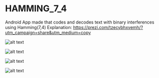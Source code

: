 # HAMMING_7_4
Android App made that codes and decodes text with binary interferences using Hamming(7,4)
Explanation: https://prezi.com/tzecybhxvemh/?utm_campaign=share&utm_medium=copy 


![alt text](https://github.com/lafifii/HAMMING_7_4/blob/master/Screenshots/Hamming1.PNG)


![alt text](https://github.com/lafifii/HAMMING_7_4/blob/master/Screenshots/Hamming2.PNG)


![alt text](https://github.com/lafifii/HAMMING_7_4/blob/master/Screenshots/Hamming3.PNG)


![alt text](https://github.com/lafifii/HAMMING_7_4/blob/master/Screenshots/Hamming4.PNG)
